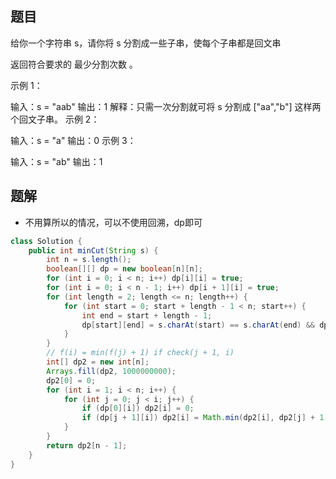 ## 题目
给你一个字符串 s，请你将 s 分割成一些子串，使每个子串都是回文串


返回符合要求的 最少分割次数 。



示例 1：

输入：s = "aab"
输出：1
解释：只需一次分割就可将 s 分割成 ["aa","b"] 这样两个回文子串。
示例 2：

输入：s = "a"
输出：0
示例 3：

输入：s = "ab"
输出：1

## 题解
+ 不用算所以的情况，可以不使用回溯，dp即可

```java
class Solution {
    public int minCut(String s) {
        int n = s.length();
        boolean[][] dp = new boolean[n][n];
        for (int i = 0; i < n; i++) dp[i][i] = true;
        for (int i = 0; i < n - 1; i++) dp[i + 1][i] = true;
        for (int length = 2; length <= n; length++) {
            for (int start = 0; start + length - 1 < n; start++) {
                int end = start + length - 1;
                dp[start][end] = s.charAt(start) == s.charAt(end) && dp[start + 1][end - 1];
            }
        }
        // f(i) = min(f(j) + 1) if check(j + 1, i)
        int[] dp2 = new int[n];
        Arrays.fill(dp2, 1000000000);
        dp2[0] = 0;
        for (int i = 1; i < n; i++) {
            for (int j = 0; j < i; j++) {
                if (dp[0][i]) dp2[i] = 0;
                if (dp[j + 1][i]) dp2[i] = Math.min(dp2[i], dp2[j] + 1);
            }
        }
        return dp2[n - 1];
    }
}
```